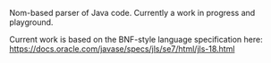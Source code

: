 Nom-based parser of Java code. Currently a work in progress and playground.

Current work is based on the BNF-style language specification here: https://docs.oracle.com/javase/specs/jls/se7/html/jls-18.html

